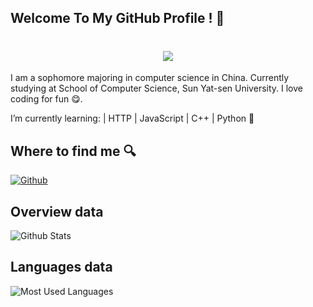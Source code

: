 <div align="center">

</div>

## Welcome To My GitHub Profile ! 👋

<h1 align="center"> <a href="https://blog.ytadx.cn/"> <img src="https://readme-typing-svg.herokuapp.com/?lines=坚持就是胜利！;Lumos祝你天天开心!✨&center=true&size=27"> </a> </h1>

I am a sophomore majoring in computer science in China. Currently studying at School of Computer Science, Sun Yat-sen University. I love coding for fun 😋.

I’m currently learning: | HTTP | JavaScript | C++ | Python 🌱

## Where to find me 🔍 

<p><a href="https://github.com/yang-tian-hub" target="_blank"><img alt="Github" src="https://img.shields.io/badge/GitHub-%2312100E.svg?&style=for-the-badge&logo=Github&logoColor=white" /></a> 
</p>

## Overview data
![Github Stats](https://github-readme-stats.vercel.app/api?username=lumos706&show_icons=true&theme=dark&count_private=true)


## Languages data
![Most Used Languages](https://github-readme-stats.vercel.app/api/top-langs/?username=lumos706&theme=dark&layout=compact)


<!--
**yang-tian-hub/yang-tian-hub** is a ✨ _special_ ✨ repository because its `README.md` (this file) appears on your GitHub profile.

<div align="center"><img src="https://cdn.jsdelivr.net/gh/yang-tian-hub/yang-tian-hub/assets/github-contribution-grid-snake.svg" /></div>

Here are some ideas to get you started:

- 🔭 I’m currently working on ...
- 🌱 I’m currently learning ...
- 👯 I’m looking to collaborate on ...
- 🤔 I’m looking for help with ...
- 💬 Ask me about ...
- 📫 How to reach me: ...
- 😄 Pronouns: ...
- ⚡ Fun fact: ...
-->


